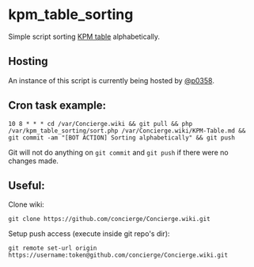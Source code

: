# kpm_table_sorting

Simple script sorting [KPM table](https://github.com/concierge/Concierge/wiki/KPM-Table) alphabetically.

## Hosting

An instance of this script is currently being hosted by [@p0358](https://github.com/p0358).

## Cron task example:

    10 8 * * * cd /var/Concierge.wiki && git pull && php /var/kpm_table_sorting/sort.php /var/Concierge.wiki/KPM-Table.md && git commit -am "[BOT ACTION] Sorting alphabetically" && git push

Git will not do anything on `git commit` and `git push` if there were no changes made.

## Useful:

Clone wiki:

    git clone https://github.com/concierge/Concierge.wiki.git

Setup push access (execute inside git repo's dir):

    git remote set-url origin https://username:token@github.com/concierge/Concierge.wiki.git
